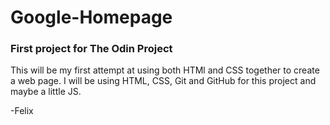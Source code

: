 # Google-Homepage
### First project for The Odin Project

This will be my first attempt at using both HTMl and CSS together to create a web page.
I will be using HTML, CSS, Git and GitHub for this project and maybe a little JS.


-Felix